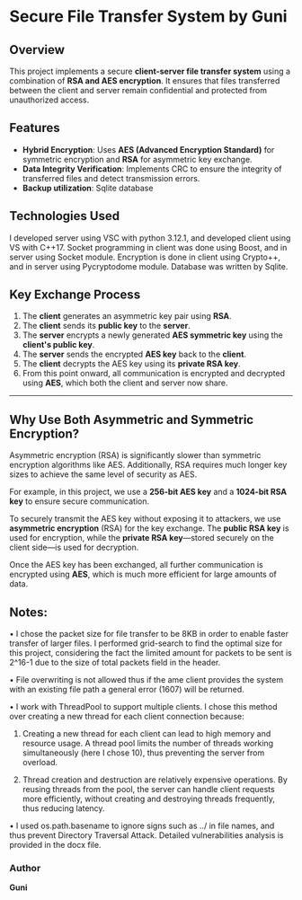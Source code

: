 # Secure File Transfer System by Guni #

## Overview

This project implements a secure **client-server file transfer system** using a combination of **RSA and AES encryption**. It ensures that files transferred between the client and server remain confidential and protected from unauthorized access.

## Features

- **Hybrid Encryption**: Uses **AES (Advanced Encryption Standard)** for symmetric encryption and **RSA** for asymmetric key exchange.
- **Data Integrity Verification**: Implements CRC to ensure the integrity of transferred files and detect transmission errors.
- **Backup utilization**: Sqlite database

## Technologies Used

I developed server using VSC with python 3.12.1, and developed client using VS with C++17. Socket programming in client was done using Boost, and in server using Socket module. Encryption is done in client using Crypto++, and in server using Pycryptodome module.
Database was written by Sqlite.

## Key Exchange Process  

1. The **client** generates an asymmetric key pair using **RSA**.  
2. The **client** sends its **public key** to the **server**.  
3. The **server** encrypts a newly generated **AES symmetric key** using the **client's public key**.  
4. The **server** sends the encrypted **AES key** back to the **client**.  
5. The **client** decrypts the AES key using its **private RSA key**.  
6. From this point onward, all communication is encrypted and decrypted using **AES**, which both the client and server now share.  

---

## Why Use Both Asymmetric and Symmetric Encryption?  

Asymmetric encryption (RSA) is significantly slower than symmetric encryption algorithms like AES. Additionally, RSA requires much longer key sizes to achieve the same level of security as AES.  

For example, in this project, we use a **256-bit AES key** and a **1024-bit RSA key** to ensure secure communication.  

To securely transmit the AES key without exposing it to attackers, we use **asymmetric encryption** (RSA) for the key exchange. The **public RSA key** is used for encryption, while the **private RSA key**—stored securely on the client side—is used for decryption.  

Once the AES key has been exchanged, all further communication is encrypted using **AES**, which is much more efficient for large amounts of data.  


## Notes:
• I chose the packet size for file transfer to be 8KB in order to enable faster transfer of larger files. I performed grid-search to find the optimal size for this project,
considering the fact the limited amount for packets to be sent is 2^16-1 due to the size of total packets field in the header.

• File overwriting is not allowed thus if the ame client
provides the system with an existing file path a general error (1607) will be returned.

• I work with ThreadPool to support multiple clients.
I chose this method over creating a new thread for each client connection because:

1. Creating a new thread for each client can lead to high memory and resource usage.
 A thread pool limits the number of threads working simultaneously (here I chose 10), thus preventing the server from overload.

2. Thread creation and destruction are relatively expensive operations. By reusing threads from the pool, the server can
 handle client requests more efficiently, without creating and destroying threads frequently, thus reducing latency. 

• I used os.path.basename to ignore signs such as ../ in file names,
and thus prevent Directory Traversal Attack.
Detailed vulnerabilities analysis is provided in the docx file.

### Author
**Guni**
